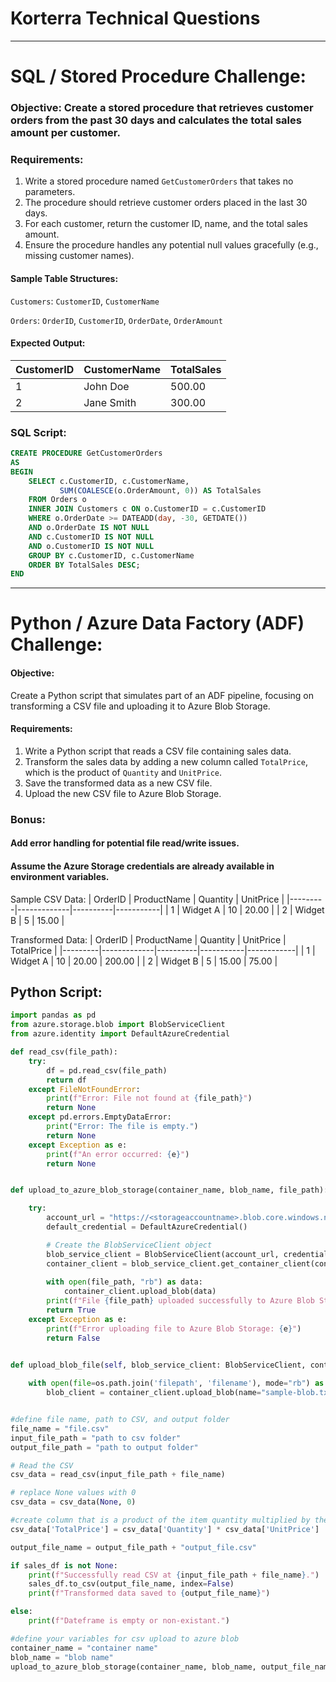 # Korterra Technical Questions
***
# SQL / Stored Procedure Challenge:

### **Objective:** Create a stored procedure that retrieves customer orders from the past 30 days and calculates the total sales amount per customer.

 

### **Requirements:**

1. Write a stored procedure named `GetCustomerOrders` that takes no parameters.
2. The procedure should retrieve customer orders placed in the last 30 days.
3. For each customer, return the customer ID, name, and the total sales amount.
4. Ensure the procedure handles any potential null values gracefully (e.g., missing customer names).
#### Sample Table Structures:

`Customers`: `CustomerID`, `CustomerName`

`Orders`: `OrderID`, `CustomerID`, `OrderDate`, `OrderAmount` 
#### Expected Output:
| CustomerID | CustomerName | TotalSales |
|------------|--------------|------------|
| 1          | John Doe     | 500.00     |
| 2          | Jane Smith   | 300.00     |

 
### SQL Script:
```sql
CREATE PROCEDURE GetCustomerOrders
AS
BEGIN
    SELECT c.CustomerID, c.CustomerName, 
           SUM(COALESCE(o.OrderAmount, 0)) AS TotalSales
    FROM Orders o
    INNER JOIN Customers c ON o.CustomerID = c.CustomerID
    WHERE o.OrderDate >= DATEADD(day, -30, GETDATE())
    AND o.OrderDate IS NOT NULL
    AND c.CustomerID IS NOT NULL
    AND o.CustomerID IS NOT NULL
    GROUP BY c.CustomerID, c.CustomerName
    ORDER BY TotalSales DESC;
END
```

***
# Python / Azure Data Factory (ADF) Challenge:
#### **Objective:** 
Create a Python script that simulates part of an ADF pipeline, focusing on transforming a CSV file and uploading it to Azure Blob Storage.


#### **Requirements:**

1. Write a Python script that reads a CSV file containing sales data.
2.  Transform the sales data by adding a new column called `TotalPrice`, which is the product of `Quantity` and `UnitPrice`.
3.  Save the transformed data as a new CSV file.
4.  Upload the new CSV file to Azure Blob Storage.
### Bonus:
#### Add error handling for potential file read/write issues.
#### Assume the Azure Storage credentials are already available in environment variables.





Sample CSV Data:
| OrderID | ProductName | Quantity | UnitPrice |
|---------|-------------|----------|-----------|
| 1       | Widget A    | 10       | 20.00     |
| 2       | Widget B    | 5        | 15.00     |

 

Transformed Data:
| OrderID | ProductName | Quantity | UnitPrice | TotalPrice |
|---------|-------------|----------|-----------|------------|
| 1       | Widget A    | 10       | 20.00     | 200.00     |
| 2       | Widget B    | 5        | 15.00     | 75.00      |


## Python Script:

```python
import pandas as pd
from azure.storage.blob import BlobServiceClient
from azure.identity import DefaultAzureCredential

def read_csv(file_path):
    try:
        df = pd.read_csv(file_path)
        return df
    except FileNotFoundError:
        print(f"Error: File not found at {file_path}")
        return None
    except pd.errors.EmptyDataError:
        print("Error: The file is empty.")
        return None
    except Exception as e:
        print(f"An error occurred: {e}")
        return None


def upload_to_azure_blob_storage(container_name, blob_name, file_path):

    try:
        account_url = "https://<storageaccountname>.blob.core.windows.net"
        default_credential = DefaultAzureCredential()

        # Create the BlobServiceClient object
        blob_service_client = BlobServiceClient(account_url, credential=default_credential)
        container_client = blob_service_client.get_container_client(container=container_name)
        
        with open(file_path, "rb") as data:
            container_client.upload_blob(data)
        print(f"File {file_path} uploaded successfully to Azure Blob Storage")
        return True
    except Exception as e:
        print(f"Error uploading file to Azure Blob Storage: {e}")
        return False


def upload_blob_file(self, blob_service_client: BlobServiceClient, container_name: str):
    
    with open(file=os.path.join('filepath', 'filename'), mode="rb") as data:
        blob_client = container_client.upload_blob(name="sample-blob.txt", data=data, overwrite=True)


#define file name, path to CSV, and output folder
file_name = "file.csv"
input_file_path = "path to csv folder"
output_file_path = "path to output folder"

# Read the CSV
csv_data = read_csv(input_file_path + file_name)

# replace None values with 0
csv_data = csv_data(None, 0)

#create column that is a product of the item quantity multiplied by the unit price
csv_data['TotalPrice'] = csv_data['Quantity'] * csv_data['UnitPrice']

output_file_name = output_file_path + "output_file.csv"

if sales_df is not None:
    print(f"Successfully read CSV at {input_file_path + file_name}.")
    sales_df.to_csv(output_file_name, index=False)
    print(f"Transformed data saved to {output_file_name}")

else:
    print(f"Dateframe is empty or non-existant.")

#define your variables for csv upload to azure blob
container_name = "container name"
blob_name = "blob name"
upload_to_azure_blob_storage(container_name, blob_name, output_file_name)
```
